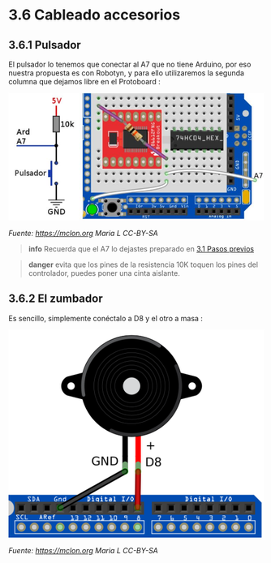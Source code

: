 # 3.6 Cableado accesorios

## 3.6.1 Pulsador

El pulsador lo tenemos que conectar al A7 que no tiene Arduino, por eso nuestra propuesta es con Robotyn, y para ello utilizaremos la segunda columna que dejamos libre en el Protoboard :

![](/assets/conexionpulsador.jpg)

_Fuente: https://mclon.org Maria L CC-BY-SA_

>**info** Recuerda que el A7 lo dejastes preparado en [3.1 Pasos previos](https://catedu.github.io/mClon/montaje/previo.html)

>**danger** evita que los pines de la resistencia 10K toquen los pines del controlador, puedes poner una cinta aislante.

## 3.6.2 El zumbador

Es sencillo, simplemente conéctalo a D8 y el otro a masa :

![](/assets/zumbador_frit.png)

_Fuente: https://mclon.org Maria L CC-BY-SA_
